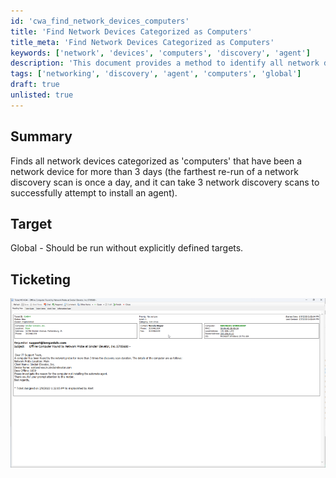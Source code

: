 ```yaml
---
id: 'cwa_find_network_devices_computers'
title: 'Find Network Devices Categorized as Computers'
title_meta: 'Find Network Devices Categorized as Computers'
keywords: ['network', 'devices', 'computers', 'discovery', 'agent']
description: 'This document provides a method to identify all network devices that are categorized as computers and have been present on the network for more than three days. It outlines the importance of running multiple network discovery scans for successful agent installation.'
tags: ['networking', 'discovery', 'agent', 'computers', 'global']
draft: true
unlisted: true
---
```

## Summary

Finds all network devices categorized as 'computers' that have been a network device for more than 3 days (the farthest re-run of a network discovery scan is once a day, and it can take 3 network discovery scans to successfully attempt to install an agent).

## Target

Global - Should be run without explicitly defined targets.

## Ticketing

![Image](../../static/img/Proval---Client-Specific---Network-detected-computers-without-MSP-specific-automate-instance/image_1.png)




